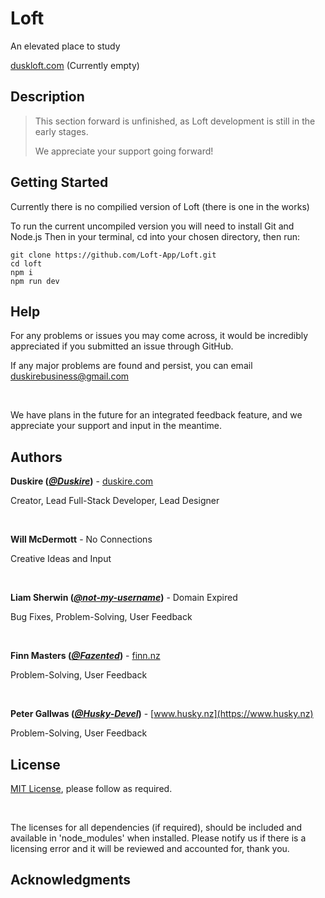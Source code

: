 # Loft
An elevated place to study

[duskloft.com](https://duskloft.com) (Currently empty)

## Description
>This section forward is unfinished, as Loft development is still in the early stages.
>
>We appreciate your support going forward!

## Getting Started
Currently there is no compilied version of Loft (there is one in the works)

To run the current uncompiled version you will need to install Git and Node.js
Then in your terminal, cd into your chosen directory, then run:
```
git clone https://github.com/Loft-App/Loft.git
cd loft
npm i
npm run dev
```

## Help
For any problems or issues you may come across, it would be incredibly appreciated if you submitted an issue through GitHub.

If any major problems are found and persist, you can email [duskirebusiness@gmail.com](mailto:duskirebusiness@gmail.com)

<br /> 

We have plans in the future for an integrated feedback feature, and we appreciate your support and input in the meantime.

## Authors
**Duskire  ([*@Duskire*](https://www.github.com/Duskire))** - [duskire.com](https://duskire.com)

Creator, Lead Full-Stack Developer, Lead Designer

<br /> 

**Will McDermott**  - No Connections

Creative Ideas and Input

<br /> 

**Liam Sherwin  ([*@not-my-username*](https://www.github.com/not-my-username))** - Domain Expired

Bug Fixes, Problem-Solving, User Feedback

<br /> 

**Finn Masters  ([*@Fazented*](https://www.github.com/Fazented))** - [finn.nz](https://finn.nz)

Problem-Solving, User Feedback

<br /> 

**Peter Gallwas  ([*@Husky-Devel*](https://www.github.com/Husky-Devel))** - [www.husky.nz](https://www.husky.nz)

Problem-Solving, User Feedback

## License
[MIT License](/LICENSE), please follow as required.

<br /> 

The licenses for all dependencies (if required), should be included and available in 'node_modules' when installed.
Please notify us if there is a licensing error and it will be reviewed and accounted for, thank you.

## Acknowledgments
